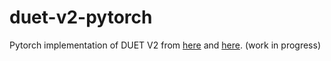 # duet-v2-pytorch
Pytorch implementation of DUET V2 from [here](https://arxiv.org/abs/1903.07666) and [here](https://arxiv.org/abs/1903.07666). (work in progress) 
